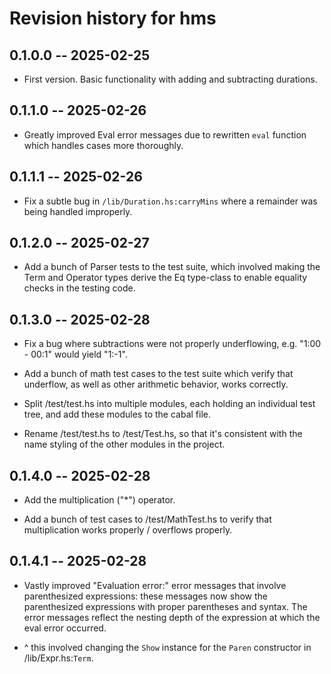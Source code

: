 # Revision history for hms

## 0.1.0.0 -- 2025-02-25

* First version. Basic functionality with adding and subtracting durations.

## 0.1.1.0 -- 2025-02-26

* Greatly improved Eval error messages due to rewritten `eval` function which
  handles cases more thoroughly.

## 0.1.1.1 -- 2025-02-26

* Fix a subtle bug in `/lib/Duration.hs:carryMins` where a remainder was being
  handled improperly.

## 0.1.2.0 -- 2025-02-27

* Add a bunch of Parser tests to the test suite, which involved making the Term
  and Operator types derive the Eq type-class to enable equality checks in the
  testing code.

## 0.1.3.0 -- 2025-02-28

* Fix a bug where subtractions were not properly underflowing, e.g. "1:00 -
  00:1" would yield "1:-1".
  
* Add a bunch of math test cases to the test suite which verify that underflow,
  as well as other arithmetic behavior, works correctly.

* Split /test/test.hs into multiple modules, each holding an individual test
  tree, and add these modules to the cabal file.

* Rename /test/test.hs to /test/Test.hs, so that it's consistent with the name
  styling of the other modules in the project.

## 0.1.4.0 -- 2025-02-28

* Add the multiplication ("*") operator.

* Add a bunch of test cases to /test/MathTest.hs to verify that multiplication
  works properly / overflows properly.

## 0.1.4.1 -- 2025-02-28

* Vastly improved "Evaluation error:" error messages that involve parenthesized
  expressions: these messages now show the parenthesized expressions with proper
  parentheses and syntax. The error messages reflect the nesting depth of the
  expression at which the eval error occurred.

* ^ this involved changing the `Show` instance for the `Paren` constructor in
  /lib/Expr.hs:`Term`.
